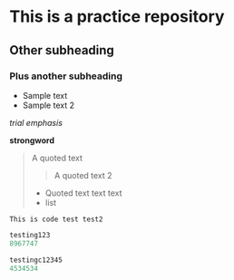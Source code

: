 # This is a practice repository
## Other subheading
### Plus another subheading

* Sample text 
* Sample text 2 

*trial emphasis*

__strongword__
 
> A quoted text
> > A quoted text 2
> * Quoted text text text 
> * list 

`This is code test test2`
```python 
testing123
8967747 
```
```c
testingc12345
4534534
```
